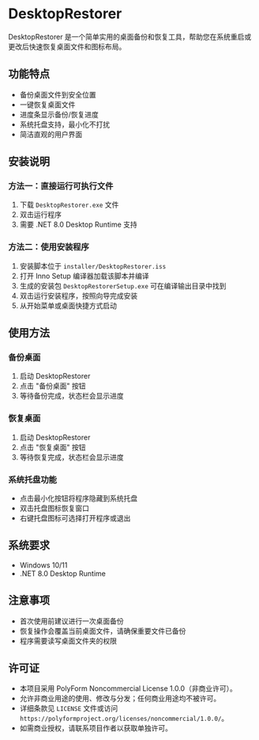 # DesktopRestorer

DesktopRestorer 是一个简单实用的桌面备份和恢复工具，帮助您在系统重启或更改后快速恢复桌面文件和图标布局。

## 功能特点

- 备份桌面文件到安全位置
- 一键恢复桌面文件
- 进度条显示备份/恢复进度
- 系统托盘支持，最小化不打扰
- 简洁直观的用户界面

## 安装说明

### 方法一：直接运行可执行文件

1. 下载 `DesktopRestorer.exe` 文件
2. 双击运行程序
3. 需要 .NET 8.0 Desktop Runtime 支持

### 方法二：使用安装程序

1. 安装脚本位于 `installer/DesktopRestorer.iss`
2. 打开 Inno Setup 编译器加载该脚本并编译
3. 生成的安装包 `DesktopRestorerSetup.exe` 可在编译输出目录中找到
4. 双击运行安装程序，按照向导完成安装
5. 从开始菜单或桌面快捷方式启动

## 使用方法

### 备份桌面

1. 启动 DesktopRestorer
2. 点击 "备份桌面" 按钮
3. 等待备份完成，状态栏会显示进度

### 恢复桌面

1. 启动 DesktopRestorer
2. 点击 "恢复桌面" 按钮
3. 等待恢复完成，状态栏会显示进度

### 系统托盘功能

- 点击最小化按钮将程序隐藏到系统托盘
- 双击托盘图标恢复窗口
- 右键托盘图标可选择打开程序或退出

## 系统要求

- Windows 10/11
- .NET 8.0 Desktop Runtime

## 注意事项

- 首次使用前建议进行一次桌面备份
- 恢复操作会覆盖当前桌面文件，请确保重要文件已备份
- 程序需要读写桌面文件夹的权限

## 许可证

- 本项目采用 PolyForm Noncommercial License 1.0.0（非商业许可）。
- 允许非商业用途的使用、修改与分发；任何商业用途均不被许可。
- 详细条款见 `LICENSE` 文件或访问 `https://polyformproject.org/licenses/noncommercial/1.0.0/`。
- 如需商业授权，请联系项目作者以获取单独许可。